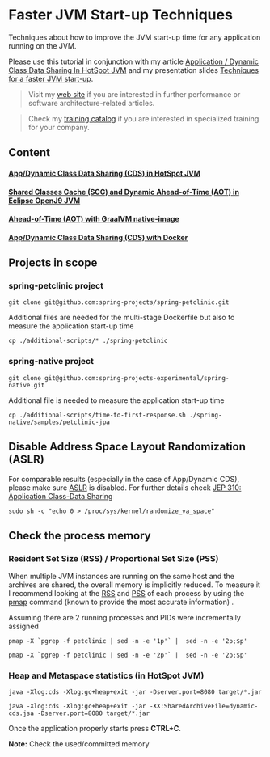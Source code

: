# Faster JVM Start-up Techniques

Techniques about how to improve the JVM start-up time for any application running on the JVM.

Please use this tutorial in conjunction with my article [Application / Dynamic Class Data Sharing In HotSpot JVM](https://ionutbalosin.com/2022/04/application-dynamic-class-data-sharing-in-hotspot-jvm/) and my presentation slides [Techniques for a faster JVM start-up](https://ionutbalosin.com/talks).


>Visit my [web site](https://ionutbalosin.com/) if you are interested in further performance or software architecture-related articles.

>Check my [training catalog](https://ionutbalosin.com/training) if you are interested in specialized training for your company.


## Content
#### [App/Dynamic Class Data Sharing (CDS) in HotSpot JVM](app-dynamic-cds-hotspot/README.md)
#### [Shared Classes Cache (SCC) and Dynamic Ahead-of-Time (AOT) in Eclipse OpenJ9 JVM](scc-dynamic-aot-openj9/README.md)
#### [Ahead-of-Time (AOT) with GraalVM native-image](aot-graalvm-native-image/README.md)
#### [App/Dynamic Class Data Sharing (CDS) with Docker](docker/README.md)

## Projects in scope

### spring-petclinic project

```
git clone git@github.com:spring-projects/spring-petclinic.git
```

Additional files are needed for the multi-stage Dockerfile but also to measure the application start-up time

```
cp ./additional-scripts/* ./spring-petclinic
```

### spring-native project

```
git clone git@github.com:spring-projects-experimental/spring-native.git
```

Additional file is needed to measure the application start-up time

```
cp ./additional-scripts/time-to-first-response.sh ./spring-native/samples/petclinic-jpa
```

## Disable Address Space Layout Randomization (ASLR)

For comparable results (especially in the case of App/Dynamic CDS), please make sure [ASLR](https://en.wikipedia.org/wiki/Address_space_layout_randomization) is disabled. 
For further details check [JEP 310: Application Class-Data Sharing](https://openjdk.java.net/jeps/310)

```
sudo sh -c "echo 0 > /proc/sys/kernel/randomize_va_space"
```

## Check the process memory

### Resident Set Size (RSS) / Proportional Set Size (PSS)

When multiple JVM instances are running on the same host and the archives are shared, the overall memory is implicitly reduced. To measure it I recommend looking at the [RSS](https://en.wikipedia.org/wiki/Resident_set_size) and [PSS](https://en.wikipedia.org/wiki/Proportional_set_size) of each process by using the [pmap](https://www.labcorner.de/cheat-sheet-understanding-the-pmap1-output/) command (known to provide the most accurate information) .

Assuming there are 2 running processes and PIDs were incrementally assigned

```
pmap -X `pgrep -f petclinic | sed -n -e '1p'` |  sed -n -e '2p;$p'
```
```
pmap -X `pgrep -f petclinic | sed -n -e '2p'` |  sed -n -e '2p;$p'
```

### Heap and Metaspace statistics (in HotSpot JVM)

```
java -Xlog:cds -Xlog:gc+heap+exit -jar -Dserver.port=8080 target/*.jar
``` 
```
java -Xlog:cds -Xlog:gc+heap+exit -jar -XX:SharedArchiveFile=dynamic-cds.jsa -Dserver.port=8080 target/*.jar
``` 

Once the application properly starts press **CTRL+C**.

**Note:** Check the used/committed memory
